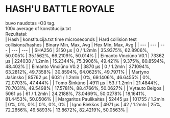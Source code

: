 # HASH'U BATTLE ROYALE
buvo naudotas -O3 tag. </br>
100x average of konstitucija.txt </br>
Rezultatai: </br>
| Hash | konstitucija.txt time microseconds | Hard collision test collisions/hashes | Binary Min, Max, Avg | Hex Min, Max, Avg |
| --- | --- | --- | --- | --- |
| SHA256 | 3150 µs | 0 / 1.2mln | 35.9375%, 62.8906%, 50.005% | 35.1562%, 66.2109%, 50.014% |
| Eimanto Vinciūno V0.1 | 73362 µs | 224038 / 1.2mln | 15.2344%, 75.3906%, 49.421% | 9.375%, 80.8594%, 48.402% |
| Eimanto Vinciūno V0.2 | 3870 µs | 0 / 1.2mln | 37.1094%, 63.2812%, 49.7358% | 30.8594%, 64.0625%, 49.7971% |
| Martyno Jašinsko | 85762 µs | 6031 / 1.2mln | 0%, 69.1406%, 46.6455% | 0%, 72.0703%, 47.444% |
| Tomo Šinkūno | 4911 µs | 53 / 1.2mln | 21.4844%, 70.7031%, 49.5498% | 17.5781%, 88.4766%, 50.0627% |
| Vytauto Beigos | 5061 µs | 61 / 1.2mln | 24.2188%, 73.0469%, 50.0278% | 18.1641%, 81.4453%, 50.0506% |
| Margaritos Paulikaitės | 52445 µs | 101755 / 1.2mln | 0%, 0%, 0% | 0%, 0%, 0% |
| Igno Biekšos | 4971 µs | 42 / 1.2mln | 25%, 72.2656%, 49.5893% | 13.8672%, 82.4219%, 50.0563% |


